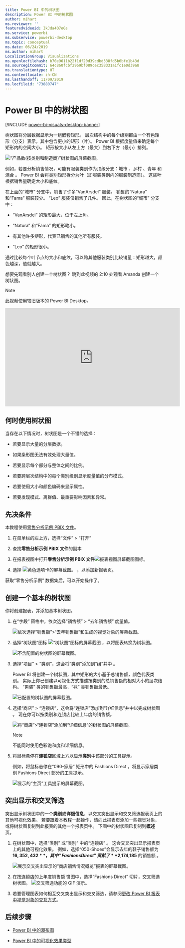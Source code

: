 ```yaml
---
title: Power BI 中的树状图
description: Power BI 中的树状图
author: mihart
ms.reviewer: ''
featuredvideoid: IkJda4O7oGs
ms.service: powerbi
ms.subservice: powerbi-desktop
ms.topic: conceptual
ms.date: 06/24/2019
ms.author: mihart
LocalizationGroup: Visualizations
ms.openlocfilehash: b70e9611b22f1df20d39cdbd338fd5b6bfe1b43d
ms.sourcegitcommit: 64c860fcbf2969bf089cec358331a1fc1e0d39a8
ms.translationtype: HT
ms.contentlocale: zh-CN
ms.lasthandoff: 11/09/2019
ms.locfileid: "73880747"
---
```

# <a name="treemaps-in-power-bi"></a>Power BI 中的树状图

[!INCLUDE [power-bi-visuals-desktop-banner](../includes/power-bi-visuals-desktop-banner.md)]

树状图将分层数据显示为一组嵌套矩形。 层次结构中的每个级别都由一个有色矩形（分支）表示，其中包含更小的矩形（叶）。 Power BI 根据度量值来确定每个矩形内的空间大小。 矩形按大小从左上方（最大）到右下方（最小）排列。

![“产品数(按类别和制造商)”树状图的屏幕截图。](media/power-bi-visualization-treemaps/pbi-nancy-viz-treemap.png)

例如，若要分析销售情况，可能有服装类别作为顶级分支：城市  、乡村  、青年  和混合  。 Power BI 会将类别矩形拆分为叶（即服装类别内的服装制造商）。 这些叶根据销售量确定大小和底纹。

在上面的“城市”  分支中，销售了许多“VanArsdel”  服装。 销售的“Natura”  和“Fama”  服装较少。 “Leo”  服装仅销售了几件。 因此，在树状图的“城市”  分支中：

* “VanArsdel”  的矩形最大，位于左上角。

* “Natura”  和“Fama”  的矩形略小。

* 有其他许多矩形，代表已销售的其他所有服装。

* “Leo”  的矩形很小。

通过比较每个叶节点的大小和底纹，可以跨其他服装类别比较销量：矩形越大，颜色越深，值就越大。

想要先观看别人创建一个树状图？ 跳到此视频的 2:10 处观看 Amanda 创建一个树状图。

   > [!NOTE]
   > 此视频使用较旧版本的 Power BI Desktop。
   > 
   > 

<iframe width="560" height="315" src="https://www.youtube.com/embed/IkJda4O7oGs" frameborder="0" allowfullscreen></iframe>

## <a name="when-to-use-a-treemap"></a>何时使用树状图

当存在以下情况时，树状图是一个不错的选择：

* 若要显示大量的分层数据。

* 如果条形图无法有效处理大量值。

* 若要显示每个部分与整体之间的比例。

* 若要跨层次结构中的每个类别级别显示度量值的分布模式。

* 若要使用大小和颜色编码来显示属性。

* 若要发现模式、离群值、最重要影响因素和异常。

## <a name="prerequisite"></a>先决条件

本教程使用[零售分析示例 PBIX 文件](https://download.microsoft.com/download/9/6/D/96DDC2FF-2568-491D-AAFA-AFDD6F763AE3/Retail%20Analysis%20Sample%20PBIX.pbix)。

1. 在菜单栏的左上方，选择“文件” > “打开”  
   
2. 查找**零售分析示例 PBIX 文件**的副本

1. 在报表视图中打开**零售分析示例 PBIX 文件**![报表视图屏幕截图图标](media/power-bi-visualization-kpi/power-bi-report-view.png)。

1. 选择 ![黄色选项卡的屏幕截图。](media/power-bi-visualization-kpi/power-bi-yellow-tab.png) ，以添加新报表页。


获取“零售分析示例”  数据集后，可以开始操作了。

## <a name="create-a-basic-treemap"></a>创建一个基本的树状图

你将创建报表，并添加基本树状图。


1. 在“字段”  窗格中，依次选择“销售额”   > “去年销售额”  度量值。

   ![依次选择“销售额”>“去年销售额”和生成的视觉对象的屏幕截图。](media/power-bi-visualization-treemaps/treemapfirstvalue-new.png)

1. 选择“树状图”图标 ![“树状图”图标的屏幕截图](media/power-bi-visualization-treemaps/power-bi-treemap-icon.png) ，以将图表转换为树状图。

   ![不含配置的树状图的屏幕截图。](media/power-bi-visualization-treemaps/treemapconvertto-new.png)

1. 选择“项目” > “类别”，这会将“类别”添加到“组”井中     。

    Power BI 将创建一个树状图，其中矩形的大小基于总销售额，颜色代表类别。 实际上你已创建以可视化方式描述按类别的总销售额的相对大小的层次结构。 “男装”  类的销售额最高，“袜”  类销售额最低。

    ![已配置的树状图的屏幕截图。](media/power-bi-visualization-treemaps/power-bi-complete.png)

1. 选择“商店” > “连锁店”，这会将“连锁店”添加到“详细信息”井中以完成树状图     。 现在你可以按类别和连锁店比较上年度的销售额。

   ![将“商店”>“连锁店”添加到“详细信息”的树状图的屏幕截图。](media/power-bi-visualization-treemaps/power-bi-details.png)

   > [!NOTE]
   > 不能同时使用色彩饱和度和详细信息。

1. 将鼠标悬停在**连锁店**区域上方以显示**类别**中该部分的工具提示。

    例如，将鼠标悬停在“090-家居”  矩形中的 Fashions Direct  ，将显示家居类别 Fashions Direct 部分的工具提示。

   ![显示的“主页”工具提示的屏幕截图。](media/power-bi-visualization-treemaps/treemaphoverdetail-new.png)


## <a name="highlighting-and-cross-filtering"></a>突出显示和交叉筛选

突出显示树状图中的一个**类别**或**详细信息**，以交叉突出显示和交叉筛选报表页上的其他可视化效果。 若要跟着本教程一起操作，请向此报表页添加一些视觉对象，或将树状图复制到此报表的其他一个报表页中。 下图中的树状图已复制到**概述**页。 

1. 在树状图中，选择“类别”  或“类别”  中的“连锁店”  。 这会交叉突出显示报表页上的其他可视化效果。 例如，选择“050-Shoes”会显示去年的鞋子销售额为 **$16,352,432**，其中“Fashions Direct”贡献了 **$2,174,185** 的销售额   。

   ![展示交叉突出显示的“商店销售情况概览”报表的屏幕截图。](media/power-bi-visualization-treemaps/treemaphiliting.png)

1. 在按连锁店的上年度销售额  饼图中，选择“Fashions Direct”  切片，交叉筛选树状图。
   ![交叉筛选功能的 GIF 演示。](media/power-bi-visualization-treemaps/treemapnoowl.gif)

1. 若要管理图表如何相互交叉突出显示和交叉筛选，请参阅[更改 Power BI 报表中视觉对象的交互方式](../service-reports-visual-interactions.md)。

## <a name="next-steps"></a>后续步骤

* [Power BI 中的瀑布图](power-bi-visualization-waterfall-charts.md)

* [Power BI 中的可视化效果类型](power-bi-visualization-types-for-reports-and-q-and-a.md)

